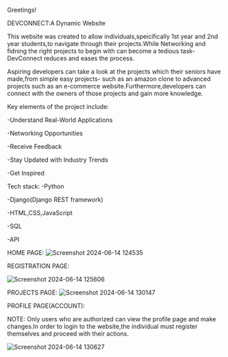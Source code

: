 Greetings!

DEVCONNECT:A Dynamic Website

This website was created to allow individuals,speicifically 1st year and 2nd year students,to navigate through their projects.While Networking and fidning the right projects to begin with can become a tedious task-DevConnect reduces and eases the process.

Aspiring developers can take a look at the projects which their seniors have made,from simple easy projects- such as an amazon clone to advanced projects such as an e-commerce website.Furthermore,developers can connect with the owners of those projects and gain more knowledge.

Key elements of the project include:

-Understand Real-World Applications

-Networking Opportunities

-Receive Feedback

-Stay Updated with Industry Trends

-Get Inspired



Tech stack:
-Python 

-Django(Django REST framework)

-HTML,CSS,JavaScript

-SQL

-API





HOME PAGE:
![Screenshot 2024-06-14 124535](https://github.com/mariamm786/Django/assets/153979125/5f1d33d7-58d8-436b-8b62-3cc2c669cfd7)





REGISTRATION PAGE:

![Screenshot 2024-06-14 125606](https://github.com/mariamm786/Django/assets/153979125/09c0e149-7e25-4b0f-b18e-b22b7c15e982)



PROJECTS PAGE:
![Screenshot 2024-06-14 130147](https://github.com/mariamm786/Django/assets/153979125/1a4e4ed1-19f2-4a29-8d16-690bedda1f9e)



PROFILE PAGE(ACCOUNT):

NOTE:
Only users who are authorized can view the profile page and make changes.In order to login to the website,the individual must register themselves and proceed with their actions.


![Screenshot 2024-06-14 130627](https://github.com/mariamm786/Django/assets/153979125/9b119f9c-03d5-4cc8-ba93-2e14fba38d6b)














